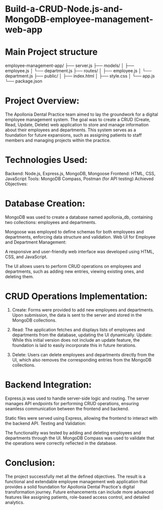 # Build-a-CRUD-Node.js-and-MongoDB-employee-management-web-app

# Main Project structure

employee-management-app/
├── server.js
├── models/
│   ├── employee.js
│   └── department.js
├── routes/
│   ├── employee.js
│   └── department.js
├── public/
│   ├── index.html
│   ├── style.css
│   └── app.js
└── package.json

# Project Overview:

The Apollonia Dental Practice team aimed to lay the groundwork for a digital employee management system. The goal was to create a CRUD (Create, Read, Update, Delete) web application to store and manage information about their employees and departments. This system serves as a foundation for future expansions, such as assigning patients to staff members and managing projects within the practice.

# Technologies Used:

Backend: Node.js, Express.js, MongoDB, Mongoose
Frontend: HTML, CSS, JavaScript
Tools: MongoDB Compass, Postman (for API testing)
Achieved Objectives:

# Database Creation:

MongoDB was used to create a database named apollonia_db, containing two collections: employees and departments.

Mongoose was employed to define schemas for both employees and departments, enforcing data structure and validation.
Web UI for Employee and Department Management:

A responsive and user-friendly web interface was developed using HTML, CSS, and JavaScript.

The UI allows users to perform CRUD operations on employees and departments, such as adding new entries, viewing existing ones, and deleting them.

# CRUD Operations Implementation:

1. Create: Forms were provided to add new employees and departments. Upon submission, the data is sent to the server and stored in the MongoDB collections.

2. Read: The application fetches and displays lists of employees and departments from the database, updating the UI dynamically.
Update: While this initial version does not include an update feature, the foundation is laid to easily incorporate this in future iterations.

3. Delete: Users can delete employees and departments directly from the UI, which also removes the corresponding entries from the MongoDB collections.

# Backend Integration:

Express.js was used to handle server-side logic and routing. The server manages API endpoints for performing CRUD operations, ensuring seamless communication between the frontend and backend.

Static files were served using Express, allowing the frontend to interact with the backend API.
Testing and Validation:

The functionality was tested by adding and deleting employees and departments through the UI.
MongoDB Compass was used to validate that the operations were correctly reflected in the database.

# Conclusion:

The project successfully met all the defined objectives. The result is a functional and extendable employee management web application that provides a solid foundation for Apollonia Dental Practice's digital transformation journey. Future enhancements can include more advanced features like assigning patients, role-based access control, and detailed analytics.
